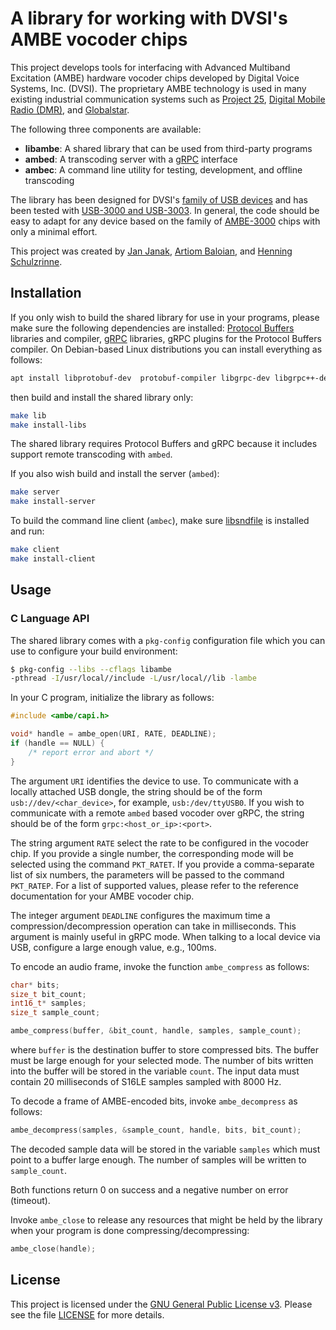 # A library for working with DVSI's AMBE vocoder chips

This project develops tools for interfacing with Advanced Multiband Excitation (AMBE) hardware vocoder chips developed by Digital Voice Systems, Inc. (DVSI). The proprietary AMBE technology is used in many existing industrial communication systems such as [Project 25](http://www.project25.org/), [Digital Mobile Radio (DMR)](https://www.etsi.org/technologies/mobile-radio), and [Globalstar](https://www.globalstar.com/en-us/).

The following three components are available:
  * **libambe**: A shared library that can be used from third-party programs
  * **ambed**: A transcoding server with a [gRPC](https://grpc.io/) interface
  * **ambec**: A command line utility for testing, development, and offline transcoding

The library has been designed for DVSI's [family of USB devices](https://www.dvsinc.com/products/usb_3k.shtml#interop) and has been tested with [USB-3000 and USB-3003](https://www.dvsinc.com/products/usb_3k.shtml). In general, the code should be easy to adapt for any device based on the family of [AMBE-3000](https://www.dvsinc.com/products/a300x.shtml) chips with only a minimal effort.

This project was created by [Jan Janak](https://www.cs.columbia.edu/~janakj), [Artiom Baloian](mailto:ab4659@columbia.edu), and [Henning Schulzrinne](https://www.cs.columbia.edu/~hgs).

## Installation

If you only wish to build the shared library for use in your programs, please make sure the following dependencies are installed: [Protocol Buffers](https://github.com/google/protobuf/) libraries and compiler, [gRPC](https://github.com/google/protobuf/) libraries, gRPC plugins for the Protocol Buffers compiler. On Debian-based Linux distributions you can install everything as follows:
```sh
apt install libprotobuf-dev  protobuf-compiler libgrpc-dev libgrpc++-dev protobuf-compiler-grpc
```
then build and install the shared library only:
```sh
make lib
make install-libs
```
The shared library requires Protocol Buffers and gRPC because it includes support remote transcoding with `ambed`.

If you also wish build and install the server (`ambed`):
```sh
make server
make install-server
```

To build the command line client (`ambec`), make sure [libsndfile](http://www.mega-nerd.com/libsndfile/) is installed and run:
```sh
make client
make install-client
```

## Usage

### C Language API
The shared library comes with a `pkg-config` configuration file which you can use to configure your build environment:
```sh
$ pkg-config --libs --cflags libambe
-pthread -I/usr/local//include -L/usr/local//lib -lambe
```
In your C program, initialize the library as follows:
```c
#include <ambe/capi.h>

void* handle = ambe_open(URI, RATE, DEADLINE);
if (handle == NULL) {
    /* report error and abort */
}
```
The argument `URI` identifies the device to use. To communicate with a locally attached USB dongle, the string should be of the form `usb://dev/<char_device>`, for example, `usb:/dev/ttyUSB0`. If you wish to communicate with a remote `ambed` based vocoder over gRPC, the string should be of the form `grpc:<host_or_ip>:<port>`.

The string argument `RATE` select the rate to be configured in the vocoder chip. If you provide a single number, the corresponding mode will be selected using the command `PKT_RATET`. If you provide a comma-separate list of six numbers, the parameters will be passed to the command `PKT_RATEP`. For a list of supported values, please refer to the reference documentation for your AMBE vocoder chip.

The integer argument `DEADLINE` configures the maximum time a compression/decompression operation can take in milliseconds. This argument is mainly useful in gRPC mode. When talking to a local device via USB, configure a large enough value, e.g., 100ms.

To encode an audio frame, invoke the function `ambe_compress` as follows:
```c
char* bits;
size_t bit_count;
int16_t* samples;
size_t sample_count;

ambe_compress(buffer, &bit_count, handle, samples, sample_count);
```
where `buffer` is the destination buffer to store compressed bits. The buffer must be large enough for your selected mode. The number of bits written into the buffer will be stored in the variable `count`. The input data must contain 20 milliseconds of S16LE samples sampled with 8000 Hz.

To decode a frame of AMBE-encoded bits, invoke `ambe_decompress` as follows:
```c
ambe_decompress(samples, &sample_count, handle, bits, bit_count);
```
The decoded sample data will be stored in the variable `samples` which must point to a buffer large enough. The number of samples will be written to `sample_count`.

Both functions return 0 on success and a negative number on error (timeout).

Invoke `ambe_close` to release any resources that might be held by the library when your program is done compressing/decompressing:
```c
ambe_close(handle);
```



## License

This project is licensed under the [GNU General Public License v3](https://www.gnu.org/licenses/gpl-3.0.en.html). Please see the file [LICENSE](./LICENSE) for more details.
